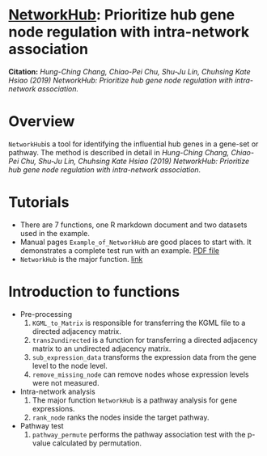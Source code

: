 [NetworkHub](https://placehold.it/15/1589F0/000000?text=+): Prioritize hub gene node regulation with intra-network association
============
**Citation:** *Hung-Ching Chang, Chiao-Pei Chu, Shu-Ju Lin, Chuhsing Kate Hsiao (2019) NetworkHub: Prioritize hub gene node regulation with intra-network association.*

# Overview 
`NetworkHub`is a tool for identifying the influential hub genes in a gene-set or pathway. The method is described in detail in *Hung-Ching Chang, Chiao-Pei Chu, Shu-Ju Lin, Chuhsing Kate Hsiao (2019) NetworkHub: Prioritize hub gene node regulation with intra-network association.*


# Tutorials
* There are 7 functions, one R markdown document and two datasets used in the example.
* Manual pages `Example_of_NetworkHub` are good places to start with. It demonstrates a complete test run with an example. [PDF file](https://github.com/Hung-Ching-Chang/NetworkHub/blob/master/Example_of_NetworkHub.pdf)
* `NetworkHub` is the major function. [link](https://github.com/Hung-Ching-Chang/NetworkHub/blob/master/Functions/NetworkHub.txt)

# Introduction to functions
* Pre-processing
  1. `KGML_to_Matrix` is responsible for transferring the KGML file to a directed adjacency matrix.
  2. `trans2undirected` is a function for transferring a directed adjacency matrix to an undirected adjacency matrix.
  3. `sub_expression_data` transforms the expression data from the gene level to the node level.
  4. `remove_missing_node` can remove nodes whose expression levels were not measured.
* Intra-network analysis
  1. The major function `NetworkHub` is a pathway analysis for gene expressions. 
  2. `rank_node` ranks the nodes inside the target pathway.
* Pathway test
  1. `pathway_permute` performs the pathway association test with the p-value calculated by permutation.

